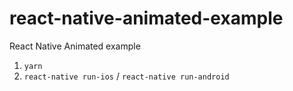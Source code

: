 # react-native-animated-example
React Native Animated example

1. `yarn`
1. `react-native run-ios` / `react-native run-android`
